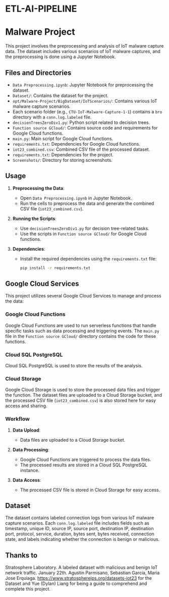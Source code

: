 # ETL-AI-PIPELINE

# Malware Project

This project involves the preprocessing and analysis of IoT malware capture data. The dataset includes various scenarios of IoT malware captures, and the preprocessing is done using a Jupyter Notebook.

## Files and Directories

  - `Data Preprocessing.ipynb`: Jupyter Notebook for preprocessing the dataset.
  - `Dataset/`: Contains the dataset for the project.
  - `opt/Malware-Project/BigDataset/IoTScenarios/`: Contains various IoT malware capture scenarios.
  - Each scenario folder (e.g., `CTU-IoT-Malware-Capture-1-1`) contains a `bro` directory with a `conn.log.labeled` file.
  - `decisionTreesZeroDiv1.py`: Python script related to decision trees.
  - `Function source GCloud/`: Contains source code and requirements for Google Cloud functions.
  - `main.py`: Main script for Google Cloud functions.
  - `requirements.txt`: Dependencies for Google Cloud functions.
  - `iot23_combined.csv`: Combined CSV file of the processed dataset.
  - `requirements.txt`: Dependencies for the project.
  - `Screenshots/`: Directory for storing screenshots.

## Usage

1. **Preprocessing the Data**:
   - Open `Data Preprocessing.ipynb` in Jupyter Notebook.
   - Run the cells to preprocess the data and generate the combined CSV file (`iot23_combined.csv`).

2. **Running the Scripts**:
   - Use `decisionTreesZeroDiv1.py` for decision tree-related tasks.
   - Use the scripts in `Function source GCloud/` for Google Cloud functions.

3. **Dependencies**:
   - Install the required dependencies using the `requirements.txt` file:
     ```sh
     pip install -r requirements.txt
     ```

## Google Cloud Services

This project utilizes several Google Cloud Services to manage and process the data:

### Google Cloud Functions

Google Cloud Functions are used to run serverless functions that handle specific tasks such as data processing and triggering events. The `main.py` file in the `Function source GCloud/` directory contains the code for these functions.

### Cloud SQL PostgreSQL

Cloud SQL PostgreSQL is used to store the results of the analysis.

### Cloud Storage

Google Cloud Storage is used to store the processed data files and trigger the function. The dataset files are uploaded to a Cloud Storage bucket, and the processed CSV file (`iot23_combined.csv`) is also stored here for easy access and sharing.

### Workflow

1. **Data Upload**:
   - Data files are uploaded to a Cloud Storage bucket.

2. **Data Processing**:
   - Google Cloud Functions are triggered to process the data files.
   - The processed results are stored in a Cloud SQL PostgreSQL instance.

3. **Data Access**:
   - The processed CSV file is stored in Cloud Storage for easy access.

## Dataset

The dataset contains labeled connection logs from various IoT malware capture scenarios. Each `conn.log.labeled` file includes fields such as timestamp, unique ID, source IP, source port, destination IP, destination port, protocol, service, duration, bytes sent, bytes received, connection state, and labels indicating whether the connection is benign or malicious.

## Thanks to

Stratosphere Laboratory. A labeled dataset with malicious and benign IoT network traffic. January 22th. Agustin Parmisano, Sebastian Garcia, Maria Jose Erquiaga.
https://www.stratosphereips.org/datasets-iot23 for the Dataset and Yue (Dylan) Liang for being a guide to comprehend and complete this project.

